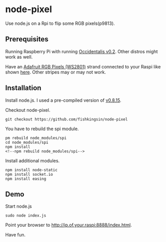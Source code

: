 node-pixel
==========

Use node.js on a Rpi to flip some RGB pixels(p9813).


## Prerequisites ##

Running Raspberry Pi with running [Occidentalis v0.2](http://learn.adafruit.com/adafruit-raspberry-pi-educational-linux-distro/). Other distros might work as well.

Have an [Adafruit RGB Pixels (WS2801)](http://www.adafruit.com/products/322) strand connected to your Raspi like shown [here](http://learn.adafruit.com/light-painting-with-raspberry-pi/hardware).
Other stripes may or may not work.

## Installation ##

Install node.js. I used a pre-compiled version of [v0.8.15](http://www.raspberrypi.org/phpBB3/viewtopic.php?f=34&t=24130).

Checkout node-pixel.

```
git checkout https://github.com/fishkingsin/node-pixel
```
You have to rebuild the spi module.
```
pm rebuild node_modules/spi
cd node_modules/spi
npm install
<!--npm rebuild node_modules/spi-->
```


Install additional modules.

```
npm install node-static
npm install socket.io
npm install easing
```
 
## Demo ##

Start node.js

```
sudo node index.js
```

Point your browser to http://ip.of.your.raspi:8888/index.html.

Have fun.



